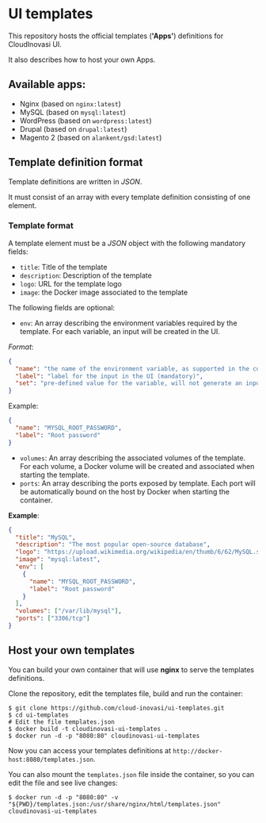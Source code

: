 # UI templates

This repository hosts the official templates (**'Apps'**) definitions for CloudInovasi UI.

It also describes how to host your own Apps.

## Available apps:

* Nginx (based on `nginx:latest`)
* MySQL (based on `mysql:latest`)
* WordPress (based on `wordpress:latest`)
* Drupal (based on `drupal:latest`)
* Magento 2 (based on `alankent/gsd:latest`)

## Template definition format

Template definitions are written in *JSON*.

It must consist of an array with every template definition consisting of one element.

### Template format

A template element must be a *JSON* object with the following mandatory fields:

* `title`: Title of the template
* `description`: Description of the template
* `logo`: URL for the template logo
* `image`: the Docker image associated to the template

The following fields are optional:

* `env`: An array describing the environment variables required by the template.
For each variable, an input will be created in the UI.

*Format*:

```json
{
  "name": "the name of the environment variable, as supported in the container image (mandatory)",
  "label": "label for the input in the UI (mandatory)",
  "set": "pre-defined value for the variable, will not generate an input in the UI (optional)"
}
```

Example:

```json
{
  "name": "MYSQL_ROOT_PASSWORD",
  "label": "Root password"
}
```

* `volumes`: An array describing the associated volumes of the template.
For each volume, a Docker volume will be created and associated when starting the template.
* `ports`: An array describing the ports exposed by template.
Each port will be automatically bound on the host by Docker when starting the container.

**Example**:

```json
{
  "title": "MySQL",
  "description": "The most popular open-source database",
  "logo": "https://upload.wikimedia.org/wikipedia/en/thumb/6/62/MySQL.svg/640px-MySQL.svg.png",
  "image": "mysql:latest",
  "env": [
    {
      "name": "MYSQL_ROOT_PASSWORD",
      "label": "Root password"
    }
  ],
  "volumes": ["/var/lib/mysql"],
  "ports": ["3306/tcp"]
}
```

## Host your own templates

You can build your own container that will use **nginx** to serve the templates definitions.

Clone the repository, edit the templates file, build and run the container:

```shell
$ git clone https://github.com/cloud-inovasi/ui-templates.git
$ cd ui-templates
# Edit the file templates.json
$ docker build -t cloudinovasi-ui-templates .
$ docker run -d -p "8080:80" cloudinovasi-ui-templates
```

Now you can access your templates definitions at `http://docker-host:8080/templates.json`.

You can also mount the `templates.json` file inside the container, so you can edit the file and see live changes:

```shell
$ docker run -d -p "8080:80" -v "${PWD}/templates.json:/usr/share/nginx/html/templates.json" cloudinovasi-ui-templates
```

